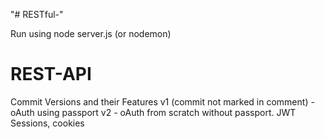 "# RESTful-"

Run using
node server.js (or nodemon)

# REST-API

Commit Versions and their Features
v1 (commit not marked in comment) - oAuth using passport
v2 - oAuth from scratch without passport. JWT Sessions, cookies
